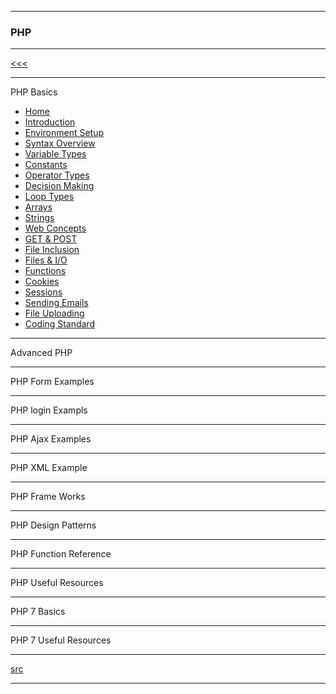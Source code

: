 
---

### PHP

---

[<<<](https://github.com/ttltrk/PRG/blob/master/PY/DOC/SC/SC.MD)

---

PHP Basics

* <a href="">Home</a>
* <a href="">Introduction</a>
* <a href="">Environment Setup</a>
* <a href="">Syntax Overview</a>
* <a href="">Variable Types</a>
* <a href="">Constants</a>
* <a href="">Operator Types</a>
* <a href="">Decision Making</a>
* <a href="">Loop Types</a>
* <a href="">Arrays</a>
* <a href="">Strings</a>
* <a href="">Web Concepts</a>
* <a href="">GET & POST</a>
* <a href="">File Inclusion</a>
* <a href="">Files & I/O</a>
* <a href="">Functions</a>
* <a href="">Cookies</a>
* <a href="">Sessions</a>
* <a href="">Sending Emails</a>
* <a href="">File Uploading</a>
* <a href="">Coding Standard</a>

---

Advanced PHP

---

PHP Form Examples

---

PHP login Exampls

---

PHP Ajax Examples

---

PHP XML Example

---

PHP Frame Works

---

PHP Design Patterns

---

PHP Function Reference

---

PHP Useful Resources

---

PHP 7 Basics

---

PHP 7 Useful Resources

---

[src](https://www.tutorialspoint.com/php/index.htm)

---
